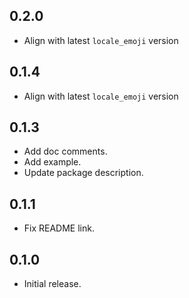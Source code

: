 ## 0.2.0

- Align with latest `locale_emoji` version

## 0.1.4

- Align with latest `locale_emoji` version

## 0.1.3

- Add doc comments.
- Add example.
- Update package description.

## 0.1.1

- Fix README link.

## 0.1.0

- Initial release.
